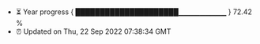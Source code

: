 - ⏳ Year progress { █████████████████████▁▁▁▁▁▁▁▁▁ } 72.42 %
- ⏰ Updated on Thu, 22 Sep 2022 07:38:34 GMT

